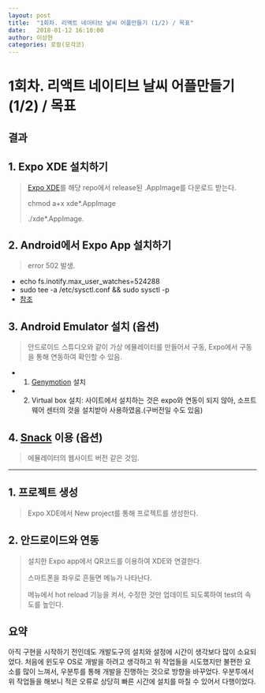 ```yaml
---
layout: post
title:  "1회차. 리액트 네이티브 날씨 어플만들기 (1/2) / 목표"
date:   2018-01-12 16:10:00
author: 이상현
categories: 로컬(모각코)
---
```


# 1회차. 리액트 네이티브 날씨 어플만들기 (1/2) / 목표

## 결과

## 1. Expo XDE 설치하기

> [Expo XDE](https://github.com/expo/xde/releases)를 해당 repo에서 release된 .AppImage를 다운로드 받는다.
>
> chmod a+x xde*.AppImage
>
> ./xde*.AppImage.

## 2. Android에서 Expo App 설치하기

> error 502 발생.
- echo fs.inotify.max_user_watches=524288
- sudo tee -a /etc/sysctl.conf && sudo sysctl -p
- [참조](https://forums.expo.io/t/packager-starts-then-stops-silently/3435/3)

## 3. Android Emulator 설치 (옵션)

> 안드로이드 스튜디오와 같이 가상 에뮬레이터를 만들어서 구동, Expo에서 구동을 통해 연동하여 확인할 수 있음.
- 1) [Genymotion](https://www.genymotion.com/fun-zone/) 설치
- 2) Virtual box 설치: 사이트에서 설치하는 것은 expo와 연동이 되지 않아, 소프트웨어 센터의 것을 설치받아 사용하였음.(구버전일 수도 있음)

## 4. [Snack](https://snack.expo.io/) 이용 (옵션)

> 에뮬레이터의 웹사이트 버전 같은 것임.

---

## 1. 프로젝트 생성

> Expo XDE에서 New project를 통해 프로젝트를 생성한다.

## 2. 안드로이드와 연동

> 설치한 Expo app에서 QR코드를 이용하여 XDE와 연결한다.
>
> 스마트폰을 좌우로 흔들면 메뉴가 나타난다.
>
> 메뉴에서 hot reload 기능을 켜서, 수정한 것만 업데이트 되도록하여 test의 속도를 높인다.

## 요약

아직 구현을 시작하기 전인데도 개발도구의 설치와 설정에 시간이 생각보다 많이 소요되었다. 처음에 윈도우 OS로 개발을 하려고 생각하고 위 작업들을 시도했지만 불편한 요소를 많이 느껴서, 우분투를 통해 개발을 진행하는 것으로 방향을 바꾸었다. 우분투에서 위 작업들을 해보니 적은 오류로 상당히 빠른 시간에 설치를 마칠 수 있어서 다행이었다.
